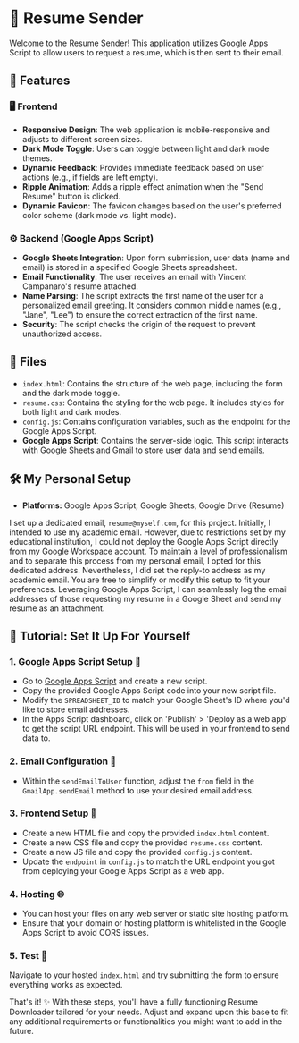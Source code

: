 # 📄 Resume Sender

Welcome to the Resume Sender! This application utilizes Google Apps Script to allow users to request a resume, which is then sent to their email.

## 🌟 Features

### 🖥️ Frontend
- **Responsive Design**: The web application is mobile-responsive and adjusts to different screen sizes.
- **Dark Mode Toggle**: Users can toggle between light and dark mode themes.
- **Dynamic Feedback**: Provides immediate feedback based on user actions (e.g., if fields are left empty).
- **Ripple Animation**: Adds a ripple effect animation when the "Send Resume" button is clicked.
- **Dynamic Favicon**: The favicon changes based on the user's preferred color scheme (dark mode vs. light mode).

### ⚙️ Backend (Google Apps Script)
- **Google Sheets Integration**: Upon form submission, user data (name and email) is stored in a specified Google Sheets spreadsheet.
- **Email Functionality**: The user receives an email with Vincent Campanaro's resume attached.
- **Name Parsing**: The script extracts the first name of the user for a personalized email greeting. It considers common middle names (e.g., "Jane", "Lee") to ensure the correct extraction of the first name.
- **Security**: The script checks the origin of the request to prevent unauthorized access.

## 📁 Files
- `index.html`: Contains the structure of the web page, including the form and the dark mode toggle.
- `resume.css`: Contains the styling for the web page. It includes styles for both light and dark modes.
- `config.js`: Contains configuration variables, such as the endpoint for the Google Apps Script.
- **Google Apps Script**: Contains the server-side logic. This script interacts with Google Sheets and Gmail to store user data and send emails.

## 🛠️ My Personal Setup

- **Platforms:** Google Apps Script, Google Sheets, Google Drive (Resume)

I set up a dedicated email, `resume@myself.com`, for this project. Initially, I intended to use my academic email. However, due to restrictions set by my educational institution, I could not deploy the Google Apps Script directly from my Google Workspace account. To maintain a level of professionalism and to separate this process from my personal email, I opted for this dedicated address. Nevertheless, I did set the reply-to address as my academic email. You are free to simplify or modify this setup to fit your preferences. Leveraging Google Apps Script, I can seamlessly log the email addresses of those requesting my resume in a Google Sheet and send my resume as an attachment.

## 🚀 Tutorial: Set It Up For Yourself

### 1. Google Apps Script Setup 📑

- Go to [Google Apps Script](https://script.google.com) and create a new script.
- Copy the provided Google Apps Script code into your new script file.
- Modify the `SPREADSHEET_ID` to match your Google Sheet's ID where you'd like to store email addresses.
- In the Apps Script dashboard, click on 'Publish' > 'Deploy as a web app' to get the script URL endpoint. This will be used in your frontend to send data to.

### 2. Email Configuration 📧

- Within the `sendEmailToUser` function, adjust the `from` field in the `GmailApp.sendEmail` method to use your desired email address.

### 3. Frontend Setup 🎨

- Create a new HTML file and copy the provided `index.html` content.
- Create a new CSS file and copy the provided `resume.css` content.
- Create a new JS file and copy the provided `config.js` content.
- Update the `endpoint` in `config.js` to match the URL endpoint you got from deploying your Google Apps Script as a web app.

### 4. Hosting 🌐

- You can host your files on any web server or static site hosting platform.
- Ensure that your domain or hosting platform is whitelisted in the Google Apps Script to avoid CORS issues.

### 5. Test 🧪

Navigate to your hosted `index.html` and try submitting the form to ensure everything works as expected.

That's it! ✨ With these steps, you'll have a fully functioning Resume Downloader tailored for your needs. Adjust and expand upon this base to fit any additional requirements or functionalities you might want to add in the future.
